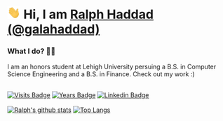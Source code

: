 <h1><img src="https://raw.githubusercontent.com/ABSphreak/ABSphreak/master/gifs/Hi.gif" width="30px"> Hi, I am <a href="https://galahaddad.tech">Ralph Haddad (@galahaddad)</a></h1>

<h3>What I do? 👨‍💻</h3>
I am an honors student at Lehigh University persuing a B.S. in Computer Science Engineering and a B.S. in Finance. Check out my work :)
<br></br>

[![Visits Badge](https://badges.pufler.dev/visits/galahaddad/galahaddad)](https://badges.pufler.dev)
[![Years Badge](https://badges.pufler.dev/years/galahaddad)](https://badges.pufler.dev)
[![Linkedin Badge](https://img.shields.io/badge/-Ralph%20Haddad-blue?style=social&logo=Linkedin&logoColor=blue&link=https://www.linkedin.com/in/haddad-ralph/)](https://www.linkedin.com/in/haddad-ralph/)
<br></br>
[![Ralph's github stats](https://github-readme-stats.vercel.app/api?username=galahaddad&count_private=true&hide=stars&show_icons=true&hide_border=true&bg_color=2,ffffff,96e3df)](https://github.com/anuraghazra/github-readme-stats) [![Top Langs](https://github-readme-stats.vercel.app/api/top-langs/?username=galahaddad&layout=compact&hide_border=true&bg_color=2,96e3df,ffffff)](https://github.com/anuraghazra/github-readme-stats)
